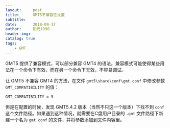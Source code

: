 ```yaml
---
layout:     post
title:      GMT5不兼容性设置
subtitle:   
date:       2018-09-17
author:     阳光1990
header-img: 
catalog: true
tags:
    - GMT
---
```


GMT5 提供了兼容模式，可以部分兼容 GMT4 的语法。兼容模式可能使得某些用法在一个命令下有效，而在另一个命令下无效，不容易调试。

让 GMT5 不兼容 GMT4 的方法，在文件 `gmt5\share\conf\gmt.conf` 中修改参数 `GMT_COMPATIBILITY` 的值：

```
GMT_COMPATIBILITY = 5
```

但是在配置的时候，发现 GMT5.4.2 版本（当然不只这一个版本）下找不到 `conf` 这个文件路径。如果遇到这种情况，就需要在C盘用户目录的 `.gmt` 文件路径下新建一个名为 `gmt.conf` 的文件，并将参数添加到文件内容里。
